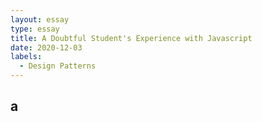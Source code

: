 ```yaml
---
layout: essay
type: essay
title: A Doubtful Student's Experience with Javascript 
date: 2020-12-03
labels:
  - Design Patterns
---
```


## a
